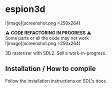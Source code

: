 # espion3d
![image](screenshot.png =250x264)

⚠️ **CODE REFACTORING IN PROGRESS** ⚠️  
Some parts or all the code may not work  
![image](screenshot.png =250x264)  

3D rasterizer with SDL2. Still a work-in-progress.

## Installation / How to compile

Follow the installation instructions on SDL's docs.
